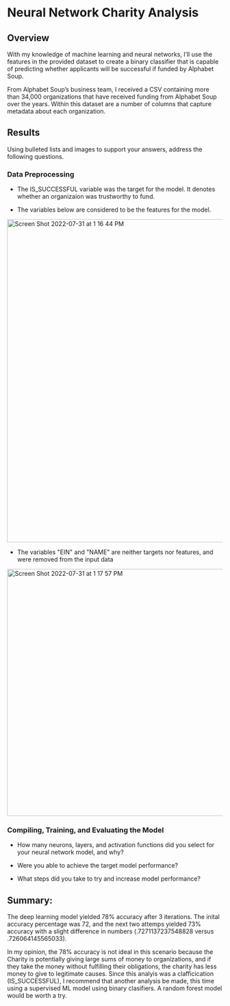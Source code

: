 # Neural Network Charity Analysis

## Overview
With my knowledge of machine learning and neural networks, I’ll use the features in the provided dataset to create a binary classifier that is capable of predicting whether applicants will be successful if funded by Alphabet Soup.

From Alphabet Soup’s business team, I received a CSV containing more than 34,000 organizations that have received funding from Alphabet Soup over the years. Within this dataset are a number of columns that capture metadata about each organization. 

## Results
Using bulleted lists and images to support your answers, address the following questions.

### Data Preprocessing
* The IS_SUCCESSFUL variable was the target for the model. It denotes whether an organizaion was trustworthy to fund. 

* The variables below are considered to be the features for the model. 
<img width="755" alt="Screen Shot 2022-07-31 at 1 16 44 PM" src="https://user-images.githubusercontent.com/95447175/182043642-26f3a97a-607b-40ec-b017-5137bbc24d30.png">

* The variables "EIN" and "NAME" are neither targets nor features, and were removed from the input data
<img width="577" alt="Screen Shot 2022-07-31 at 1 17 57 PM" src="https://user-images.githubusercontent.com/95447175/182043695-20194e38-bd11-4ad6-9680-734782869073.png">

### Compiling, Training, and Evaluating the Model

* How many neurons, layers, and activation functions did you select for your neural network model, and why?

* Were you able to achieve the target model performance?

* What steps did you take to try and increase model performance?

## Summary: 
The deep learning model yielded 78% accuracy after 3 iterations. The inital accuracy percentage was 72, and the next two attemps yielded 73% accuracy with a slight difference in numbers (.7271137237548828 versus .726064145565033). 

In my opinion, the 78% accuracy is not ideal in this scenario because the Charity is potentially giving large sums of money to organizations, and if they take the money without fulfilling their obligations, the charity has less money to give to legitimate causes. Since this analyis was a clafficication (IS_SUCCESSFUL), I recommend that another analysis be made, this time using a supervised ML model using binary clasifiers. A random forest model would be worth a try. 
